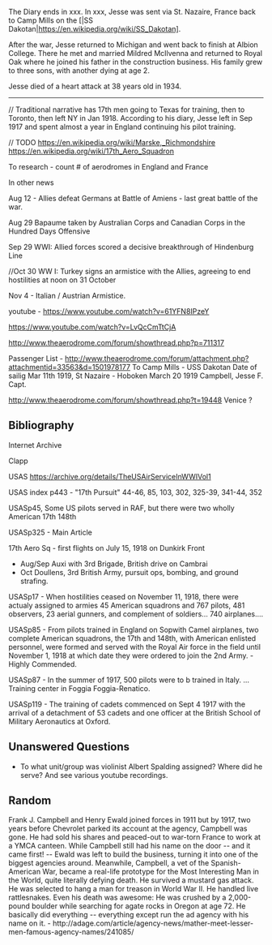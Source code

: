 
The Diary ends in xxx. In xxx, Jesse was sent via St. Nazaire, France back to Camp Mills on the [|SS Dakotan|https://en.wikipedia.org/wiki/SS_Dakotan].

After the war, Jesse returned to Michigan and went back to finish at Albion College. There he met and married Mildred McIlvenna and returned to Royal Oak where he joined his father in the construction business. His family grew to three sons, with another dying at age 2.

Jesse died of a heart attack at 38 years old in 1934.

<hr>

// Traditional narrative has 17th men going to Texas for training, then to Toronto, then left NY in Jan 1918. According to his diary, Jesse left in Sep 1917 and spent almost a year in England continuing his pilot training.

// TODO
https://en.wikipedia.org/wiki/Marske,_Richmondshire
https://en.wikipedia.org/wiki/17th_Aero_Squadron

To research - count # of aerodromes in England and France

In other news

Aug 12 - Allies defeat Germans at Battle of Amiens - last great battle of the war.

Aug 29 Bapaume taken by Australian Corps and Canadian Corps in the Hundred Days Offensive

Sep 29 WWI: Allied forces scored a decisive breakthrough of Hindenburg Line

//Oct 30 WW I: Turkey signs an armistice with the Allies, agreeing to end hostilities at noon on 31 October

Nov 4 - Italian / Austrian Armistice.

youtube - https://www.youtube.com/watch?v=61YFN8IPzeY

https://www.youtube.com/watch?v=LvQcCmTtCjA

http://www.theaerodrome.com/forum/showthread.php?p=711317

Passenger List - http://www.theaerodrome.com/forum/attachment.php?attachmentid=33563&d=1501978177
To Camp Mills - USS Dakotan   Date of sailig Mar 11th 1919,  St Nazaire  - Hoboken March 20 1919
Campbell, Jesse F.  Capt.

http://www.theaerodrome.com/forum/showthread.php?t=19448
Venice ?

<h2> Bibliography </h2>

Internet Archive

Clapp

USAS
https://archive.org/details/TheUSAirServiceInWWIVol1

USAS index p443 - "17th Pursuit" 44-46, 85, 103, 302, 325-39, 341-44, 352

USASp45, Some US pilots served in RAF, but there were two wholly American 17th 148th

USASp325 - Main Article

17th Aero Sq - first flights on July 15, 1918 on Dunkirk Front
- Aug/Sep Auxi with 3rd Brigade, British drive on Cambrai
- Oct Doullens, 3rd British Army, pursuit ops, bombing, and ground strafing.

USASp17 - When hostilities ceased on November 11, 1918, there were actualy assigned to armies 45 American squadrons and 767 pilots, 481 observers, 23 aerial gunners, and complement of soldiers... 740 airplanes....

USASp85 - From pilots trained in England on Sopwith Camel airplanes, two complete American squadrons, the 17th and 148th, with American enlisted personnel, were formed and served with the Royal Air force in the field until November 1, 1918 at which date they were ordered to join the 2nd Army.  -  Highly Commended.

USASp87 - In the summer of 1917, 500 pilots were to b trained in Italy. ... Training center in Foggia Foggia-Renatico.

USASp119 - The training of cadets commenced on Sept 4 1917 with the arrival of a detachment of 53 cadets and one officer at the British School of Military Aeronautics at Oxford.

<h2> Unanswered Questions </h2>
<ul>
<li> To what unit/group was violinist Albert Spalding assigned? Where did he serve? And see various youtube recordings.
</ul>

<h2> Random </h2>
Frank J. Campbell and Henry Ewald joined forces in 1911 but by 1917, two years before Chevrolet parked its account at the agency, Campbell was gone. He had sold his shares and peaced-out to war-torn France to work at a YMCA canteen. While Campbell still had his name on the door -- and it came first! -- Ewald was left to build the business, turning it into one of the biggest agencies around. Meanwhile, Campbell, a vet of the Spanish-American War, became a real-life prototype for the Most Interesting Man in the World, quite literally defying death. He survived a mustard gas attack. He was selected to hang a man for treason in World War II. He handled live rattlesnakes. Even his death was awesome: He was crushed by a 2,000-pound boulder while searching for agate rocks in Oregon at age 72. He basically did everything -- everything except run the ad agency with his name on it.  - http://adage.com/article/agency-news/mather-meet-lesser-men-famous-agency-names/241085/
